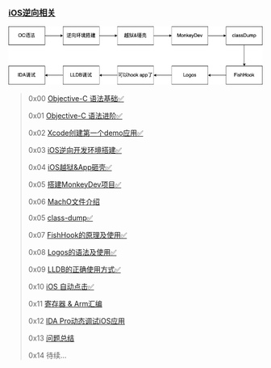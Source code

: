 ### [iOS逆向相关](https://puffhub.github.io/)

![iOS逆向学习方向](./imgs/iOS逆向学习方向.png)


> 0x00 [Objective-C 语法基础✅](./Objective-C语法基础.md)
> 
> 0x01 [Objective-C 语法进阶✅](./Objective-C语法进阶.md)
> 
> 0x02 [Xcode创建第一个demo应用✅](./iOS正向开发基础知识.md)
> 
> 0x03 [iOS逆向开发环境搭建✅](./iOS逆向开发环境搭建.md)
> 
> 0x04 [iOS越狱&App砸壳✅](./iOS越狱&App砸壳.md)
> 
> 0x05 [搭建MonkeyDev项目✅](./搭建MonkeyDev项目.md)
> 
> 0x06 [MachO文件介绍](./MachO文件介绍.md)
> 
> 0x05 [class-dump✅](./classdump.md)
>  
> 0x07 [FishHook的原理及使用✅](./FishHook原理及应用.md)
> 
> 0x08 [Logos的语法及使用✅](./Logos.md)
> 
> 0x09 [LLDB的正确使用方式✅](./LLDB使用.md)
> 
> 0x10 [iOS 自动点击✅](./iOS自动点击.md)
> 
> 0x11 [寄存器 & Arm汇编](./寄存器-Arm汇编.md)
> 
> 0x12 [IDA Pro动态调试iOS应用](./IDA_Pro动态调试iOS应用.md)
> 
> 0x13 [问题总结](./问题总结.md)
> 
> 0x14 待续...